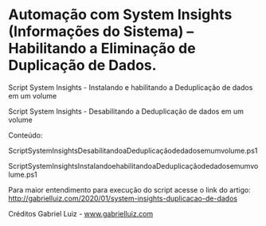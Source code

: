 # Automação com System Insights (Informações do Sistema) – Habilitando a Eliminação de Duplicação de Dados.

Script System Insights - Instalando e habilitando a Deduplicação de dados em um volume

Script System Insights - Desabilitando a Deduplicação de dados em um volume

Conteúdo:

ScriptSystemInsightsDesabilitandoaDeduplicaçãodedadosemumvolume.ps1

ScriptSystemInsightsInstalandoehabilitandoaDeduplicaçãodedadosemumvolume.ps1


Para maior entendimento para execução do script acesse o link do artigo:  http://gabrielluiz.com/2020/01/system-insights-duplicacao-de-dados


Créditos Gabriel Luiz - www.gabrielluiz.com
